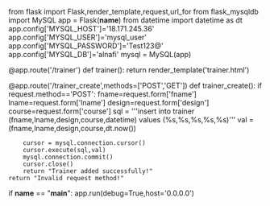 from flask import Flask,render_template,request,url_for
from flask_mysqldb import MySQL
app = Flask(__name__)
from datetime import datetime as dt
app.config['MYSQL_HOST']='18.171.245.36'
app.config['MYSQL_USER']='mysql_user'
app.config['MYSQL_PASSWORD']='Test123@'
app.config['MYSQL_DB']='alnafi'
mysql = MySQL(app)

@app.route('/trainer')
def trainer():
    return render_template('trainer.html')

@app.route('/trainer_create',methods=['POST','GET'])
def trainer_create():
    if request.method=='POST':
        fname=request.form['fname']
        lname=request.form['lname']
        design=request.form['design']
        course=request.form['course']
        sql = '''insert into trainer (fname,lname,design,course,datetime) values (%s,%s,%s,%s,%s)'''
        val = (fname,lname,design,course,dt.now())

        cursor = mysql.connection.cursor()
        cursor.execute(sql,val)
        mysql.connection.commit()
        cursor.close()
        return "Trainer added successfully!"
    return "Invalid request method!"


if __name__ == "__main__":
    app.run(debug=True,host='0.0.0.0')
